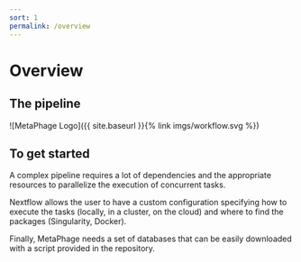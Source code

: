 ```yaml
---
sort: 1
permalink: /overview
---
```


# Overview

## The pipeline


![MetaPhage Logo]({{ site.baseurl }}{% link imgs/workflow.svg %})


## To get started

A complex pipeline requires a lot of dependencies and the appropriate resources 
to parallelize the execution of concurrent tasks.

Nextflow allows the user to have a custom configuration specifying how to execute the
tasks (locally, in a cluster, on the cloud) and where to find the packages (Singularity, Docker).

Finally, MetaPhage needs a set of databases that can be easily downloaded with a script provided 
in the repository.